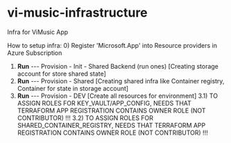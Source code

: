 # vi-music-infrastructure
Infra for ViMusic App

How to setup infra:
0) Register 'Microsoft.App' into Resource providers in Azure Subscription
1) **Run** --- Provision - Init - Shared Backend (run ones) [Creating storage account for store shared state]
2) **Run** --- Provision - Shared [Creating shared infra like Container registry, Container for state in storage account]
3) **Run** --- Provision - DEV [Create all resources for environment]
   3.1)  TO ASSIGN ROLES FOR KEY_VAULT/APP_CONFIG, NEEDS THAT TERRAFORM APP REGISTRATION CONTAINS OWNER ROLE (NOT CONTRIBUTOR) !!!
   3.2)  TO ASSIGN ROLES FOR SHARED_CONTAINER_REGISTRY, NEEDS THAT TERRAFORM APP REGISTRATION CONTAINS OWNER ROLE (NOT CONTRIBUTOR) !!!
   
